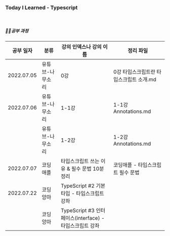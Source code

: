 ### Today I Learned - Typescript

<br>

##### ✍🏻공부 과정

| 공부 일자  | 분류            | 강의 인덱스나 강의 이름                                 | 정리 파일                               |
| ---------- | --------------- | ------------------------------------------------------- | --------------------------------------- |
| 2022.07.05 | 유튜브-나무소리 | 0강                                                     | 0강 타입스크립트란 타입스크립트 소개.md |
| 2022.07.06 | 유튜브-나무소리 | 1-1강                                                   | 1-1강 Annotations.md                    |
|            | 유튜브-나무소리 | 1-2강                                                   | 1-2강 Annotations.md                    |
| 2022.07.07 | 코딩애플        | 타입스크립트 쓰는 이유 & 필수 문법 10분 정리            | 코딩애플 - 타입스크립트 필수 문법       |
| 2022.07.22 | 코딩앙마        | TypeScript #2 기본 타입 - 타입스크립트 강좌             |                                         |
|            | 코딩앙마        | TypeScript #3 인터페이스(interface) - 타입스크립트 강좌 |                                         |